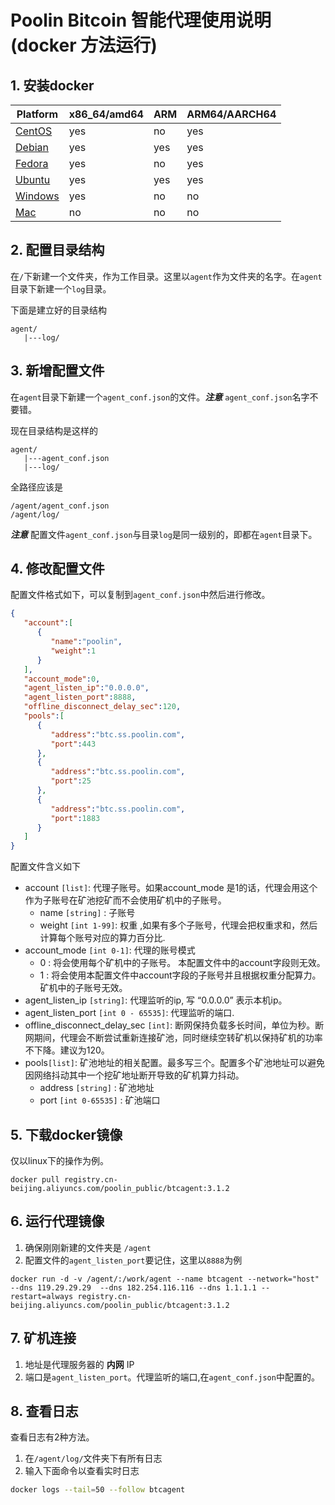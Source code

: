 # Poolin Bitcoin 智能代理使用说明 (docker 方法运行)

## 1. 安装docker
|Platform|x86_64/amd64|ARM|ARM64/AARCH64|
|---|---|---|---|
|[CentOS](https://docs.docker.com/install/linux/docker-ce/centos/)|yes|no|yes|
|[Debian](https://docs.docker.com/install/linux/docker-ce/debian/)|yes|yes|yes|
|[Fedora](https://docs.docker.com/install/linux/docker-ce/fedora/)|yes|no|yes|
|[Ubuntu](https://docs.docker.com/install/linux/docker-ce/ubuntu/)|yes|yes|yes| 
|[Windows](https://docs.docker.com/docker-for-windows/install/)|yes | no | no |
|[Mac](https://docs.docker.com/docker-for-mac/install/) | no | no | no |


## 2. 配置目录结构

在`/`下新建一个文件夹，作为工作目录。这里以`agent`作为文件夹的名字。在`agent`目录下新建一个`log`目录。

下面是建立好的目录结构
```
agent/
   |---log/
```

## 3. 新增配置文件
在`agent`目录下新建一个`agent_conf.json`的文件。***注意*** `agent_conf.json`名字不要错。

现在目录结构是这样的

```
agent/
   |---agent_conf.json
   |---log/
```
全路径应该是

```
/agent/agent_conf.json
/agent/log/
```

***注意*** 配置文件`agent_conf.json`与目录`log`是同一级别的，即都在`agent`目录下。

## 4. 修改配置文件

配置文件格式如下，可以复制到`agent_conf.json`中然后进行修改。


```json
{  
   "account":[  
      {  
         "name":"poolin",
         "weight":1
      }
   ],
   "account_mode":0,
   "agent_listen_ip":"0.0.0.0",
   "agent_listen_port":8888,
   "offline_disconnect_delay_sec":120,
   "pools":[  
      {  
         "address":"btc.ss.poolin.com",
         "port":443
      },
      {  
         "address":"btc.ss.poolin.com",
         "port":25
      },
      {  
         "address":"btc.ss.poolin.com",
         "port":1883
      }
   ]
}
```

配置文件含义如下

- account `[list]`: 代理子账号。如果account_mode 是1的话，代理会用这个作为子账号在矿池挖矿而不会使用矿机中的子账号。
  - name `[string]`    : 子账号 
  - weight `[int 1-99]`: 权重 ,如果有多个子账号，代理会把权重求和，然后计算每个账号对应的算力百分比. 
- account_mode `[int 0-1]`: 代理的账号模式 
  - 0 : 将会使用每个矿机中的子账号。 本配置文件中的account字段则无效。
  - 1 : 将会使用本配置文件中account字段的子账号并且根据权重分配算力。矿机中的子账号无效。
- agent_listen_ip `[string]`: 代理监听的ip, 写 “0.0.0.0” 表示本机ip。
- agent_listen_port `[int 0 - 65535]`: 代理监听的端口. 
- offline_disconnect_delay_sec `[int]`: 断网保持负载多长时间，单位为秒。断网期间，代理会不断尝试重新连接矿池，同时继续空转矿机以保持矿机的功率不下降。建议为120。 
- pools`[list]`: 矿池地址的相关配置。最多写三个。配置多个矿池地址可以避免因网络抖动其中一个挖矿地址断开导致的矿机算力抖动。
  - address `[string]` : 矿池地址
  - port `[int 0-65535]` : 矿池端口


## 5. 下载docker镜像

仅以linux下的操作为例。

```shell
docker pull registry.cn-beijing.aliyuncs.com/poolin_public/btcagent:3.1.2
```

## 6. 运行代理镜像

1. 确保刚刚新建的文件夹是 `/agent`
2. 配置文件的`agent_listen_port`要记住，这里以`8888`为例

```shell
docker run -d -v /agent/:/work/agent --name btcagent --network="host" --dns 119.29.29.29  --dns 182.254.116.116 --dns 1.1.1.1 --restart=always registry.cn-beijing.aliyuncs.com/poolin_public/btcagent:3.1.2
```

## 7. 矿机连接

1. 地址是代理服务器的 **内网** IP
2. 端口是`agent_listen_port`。代理监听的端口,在`agent_conf.json`中配置的。

## 8. 查看日志

查看日志有2种方法。

1. 在`/agent/log/`文件夹下有所有日志
2. 输入下面命令以查看实时日志

```bash
docker logs --tail=50 --follow btcagent
```
